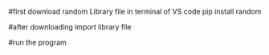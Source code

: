 #first download random Library file in terminal of VS code
pip install random

#after downloading import library file 

#run the program

